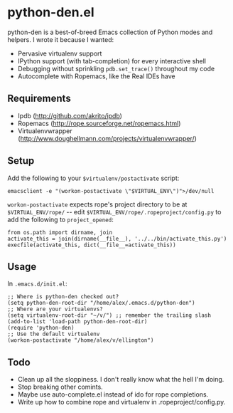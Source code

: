python-den.el
=============

python-den is a best-of-breed Emacs collection of Python modes and helpers. I
wrote it because I wanted:

* Pervasive virtualenv support
* IPython support (with tab-completion) for every interactive shell
* Debugging without sprinkling `pdb.set_trace()` throughout my code
* Autocomplete with Ropemacs, like the Real IDEs have

Requirements
------------

* Ipdb (http://github.com/akrito/ipdb)
* Ropemacs (http://rope.sourceforge.net/ropemacs.html)
* Virtualenvwrapper (http://www.doughellmann.com/projects/virtualenvwrapper/)

Setup
-----

Add the following to your `$virtualenv/postactivate` script:

    emacsclient -e "(workon-postactivate \"$VIRTUAL_ENV\")">/dev/null
    
`workon-postactivate` expects rope's project directory to be at `$VIRTUAL_ENV/rope/` -- edit `$VIRTUAL_ENV/rope/.ropeproject/config.py` to add the following to `project_opened`:

    from os.path import dirname, join
    activate_this = join(dirname(__file__), '../../bin/activate_this.py')
    execfile(activate_this, dict(__file__=activate_this))

Usage
-----

In `.emacs.d/init.el`:

    ;; Where is python-den checked out?
    (setq python-den-root-dir "/home/alex/.emacs.d/python-den")
    ;; Where are your virtualenvs?
    (setq virtualenv-root-dir "~/v/") ;; remember the trailing slash
    (add-to-list 'load-path python-den-root-dir)
    (require 'python-den)
    ;; Use the default virtualenv
    (workon-postactivate "/home/alex/v/ellington")

Todo
----

* Clean up all the sloppiness. I don't really know what the hell I'm doing.
* Stop breaking other comints.
* Maybe use auto-complete.el instead of ido for rope completions.
* Write up how to combine rope and virtualenv in .ropeproject/config.py.

